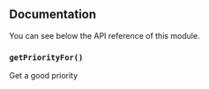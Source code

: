 ## Documentation

You can see below the API reference of this module.

### `getPriorityFor()`
Get a good priority


